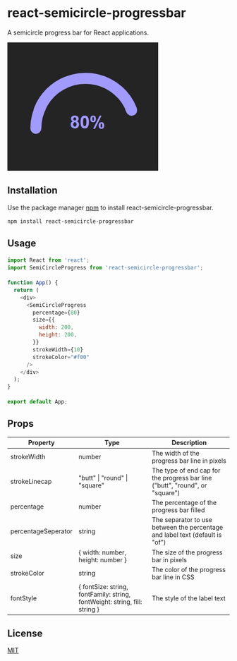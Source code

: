 # react-semicircle-progressbar

A semicircle progress bar for React applications.

![alt text](https://raw.githubusercontent.com/4emcos/react-semicircle-progressbar/main/assets/example.jpg)

## Installation

Use the package manager [npm](https://www.npmjs.com/) to install react-semicircle-progressbar.

```bash
npm install react-semicircle-progressbar
```
## Usage

```javascript
import React from 'react';
import SemiCircleProgress from 'react-semicircle-progressbar';

function App() {
  return (
    <div>
      <SemiCircleProgress
        percentage={80}
        size={{
          width: 200,
          height: 200,
        }}
        strokeWidth={10}
        strokeColor="#f00"
      />
    </div>
  );
}

export default App;
```


## Props

| Property           | Type                                    | Description                                                                                       |
| ------------------ | --------------------------------------- | ------------------------------------------------------------------------------------------------- |
| strokeWidth        | number                                  | The width of the progress bar line in pixels                                                       |
| strokeLinecap      | "butt" &#124; "round" &#124; "square"   | The type of end cap for the progress bar line ("butt", "round", or "square")                      |
| percentage         | number                                  | The percentage of the progress bar filled                                                          |
| percentageSeperator| string                                  | The separator to use between the percentage and label text (default is "of")                     |
| size               | { width: number, height: number }       | The size of the progress bar in pixels                                                             |
| strokeColor        | string                                  | The color of the progress bar line in CSS                                                           |
| fontStyle          | { fontSize: string, fontFamily: string, fontWeight: string, fill: string } | The style of the label text |

## License
[MIT](https://choosealicense.com/licenses/mit/)